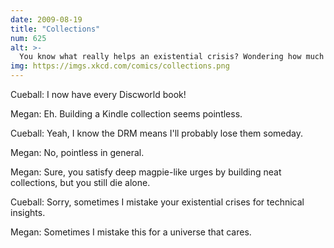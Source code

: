 ```yaml
---
date: 2009-08-19
title: "Collections"
num: 625
alt: >-
  You know what really helps an existential crisis? Wondering how much shelf space to leave for a Terry Pratchett collection.
img: https://imgs.xkcd.com/comics/collections.png
---
```

Cueball: I now have every Discworld book!

Megan: Eh. Building a Kindle collection seems pointless.

Cueball: Yeah, I know the DRM means I'll probably lose them someday.

Megan: No, pointless in general.

Megan: Sure, you satisfy deep magpie-like urges by building neat collections, but you still die alone.

Cueball: Sorry, sometimes I mistake your existential crises for technical insights.

Megan: Sometimes I mistake this for a universe that cares.